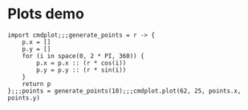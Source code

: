 # Plots demo

```result=null;;;(r ) -> { p.x = []; p.y = []; for (i : space(0, 2 * pi, 360)) { p.x = p.x :: (r * cos(i)); p.y = p.y :: (r * sin(i)); }; return p; };;;{x: [10, 9.998476951563913, 9.993908270190958, 9.986295347545738, 9.975640502598242, 9.961946980917455, 9.945218953682733, 9.9254615164132
import cmdplot;;;generate_points = r -> {
    p.x = []
    p.y = []
    for (i in space(0, 2 * PI, 360)) {
        p.x = p.x :: (r * cos(i))
        p.y = p.y :: (r * sin(i))
    }
    return p
};;;points = generate_points(10);;;cmdplot.plot(62, 25, points.x, points.y)
```
